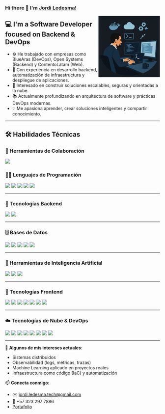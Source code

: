 ### Hi there 👋 I'm [Jordi Ledesma!](https://github.com/GeordiCode/)

<img align="right" alt="DevOps Working Setup" height="200px" src="https://github.com/GeordiCode/GeordiCode/blob/main/fondo.png?raw=true" />

## 💻 I'm a Software Developer focused on Backend & DevOps

- ⚙️ He trabajado con empresas como BlueAras (DevOps), Open Systems (Backend) y ContentoLatam (Web).
- 🔧 Con experiencia en desarrollo backend, automatización de infraestructura y despliegue de aplicaciones.
- 🚀 Interesado en construir soluciones escalables, seguras y orientadas a la nube.
- 📚 Actualmente profundizando en arquitectura de software y prácticas DevOps modernas.
- 💡 Me apasiona aprender, crear soluciones inteligentes y compartir conocimiento.

---

## 🛠️ Habilidades Técnicas

### 🤝 Herramientas de Colaboración
<p>
  <img src="https://skillicons.dev/icons?i=git,github,discord" height="30"/>
</p>

### 👨‍💻 Lenguajes de Programación
<p>
  <img src="https://skillicons.dev/icons?i=go" height="30" />
  <img src="https://skillicons.dev/icons?i=python" height="30" />
  <img src="https://skillicons.dev/icons?i=typescript" height="30" />
  <img src="https://skillicons.dev/icons?i=java" height="30" />
  <img src="https://skillicons.dev/icons?i=javascript" height="30" />
</p>

---

### 🧩 Tecnologías Backend
<p>
  <img src="https://skillicons.dev/icons?i=fastapi,nodejs,spring" height="30" />
  <img src="https://img.shields.io/badge/Fiber-00ADD8?style=flat&logo=go&logoColor=white" height="25" />
</p>

---

### 🗄️ Bases de Datos
<p>
  <img src="https://skillicons.dev/icons?i=postgres" height="30" />
  <img src="https://skillicons.dev/icons?i=mysql" height="30" />
  <img src="https://skillicons.dev/icons?i=mongodb" height="30" />
  <img src="https://skillicons.dev/icons?i=firebase" height="30" />
  <img src="https://skillicons.dev/icons?i=redis" height="30" />
</p>

---

### 🧠 Herramientas de Inteligencia Artificial
<p>
  <img src="https://skillicons.dev/icons?i=tensorflow" height="30" />
  <img src="https://skillicons.dev/icons?i=pytorch" height="30" />
  <img src="https://skillicons.dev/icons?i=sklearn" height="30" />
</p>

---

### 🎨 Tecnologías Frontend
<p>
  <img src="https://skillicons.dev/icons?i=vue" height="30" />
  <img src="https://skillicons.dev/icons?i=react" height="30" />
  <img src="https://skillicons.dev/icons?i=angular" height="30" />
  <img src="https://skillicons.dev/icons?i=figma" height="30" />
  <img src="https://skillicons.dev/icons?i=html" height="30" />
  <img src="https://skillicons.dev/icons?i=css" height="30" />
  <img src="https://skillicons.dev/icons?i=vitest" height="30" />
</p>

---

### ☁️ Tecnologías de Nube & DevOps
<p>
  <img src="https://skillicons.dev/icons?i=aws" height="30" />
  <img src="https://skillicons.dev/icons?i=azure" height="30" />
  <img src="https://skillicons.dev/icons?i=gcp" height="30" />
  <img src="https://skillicons.dev/icons?i=nginx" height="30" />
  <img src="https://skillicons.dev/icons?i=githubactions" height="30" />
  <img src="https://skillicons.dev/icons?i=linux" height="30" />
  <img src="https://skillicons.dev/icons?i=docker" height="30" />
  <img src="https://skillicons.dev/icons?i=vercel" height="30" />
</p>

---

📌 **Algunos de mis intereses actuales**:
- Sistemas distribuidos
- Observabilidad (logs, métricas, trazas)
- Machine Learning aplicado en proyectos reales
- Infraestructura como código (IaC) y automatización

📫 **Conecta conmigo:**
- ✉️ jordi.ledesma.tech@gmail.com  
- 📱 +57 323 297 7886  
- [Portafolio](https://github.com/GeordiCode?tab=repositories)

